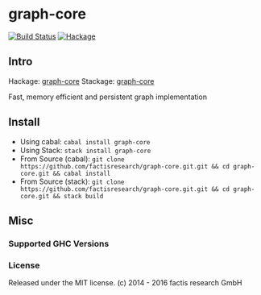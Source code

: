 graph-core
=====

[![Build Status](https://travis-ci.org/factisresearch/graph-core.git.svg)](https://travis-ci.org/factisresearch/graph-core.git)
[![Hackage](https://img.shields.io/hackage/v/graph-core.svg)](http://hackage.haskell.org/package/graph-core)

## Intro

Hackage: [graph-core](http://hackage.haskell.org/package/graph-core)
Stackage: [graph-core](https://www.stackage.org/package/graph-core)

Fast, memory efficient and persistent graph implementation


## Install

* Using cabal: `cabal install graph-core`
* Using Stack: `stack install graph-core`
* From Source (cabal): `git clone https://github.com/factisresearch/graph-core.git.git && cd graph-core.git && cabal install`
* From Source (stack): `git clone https://github.com/factisresearch/graph-core.git.git && cd graph-core.git && stack build`


## Misc

### Supported GHC Versions


### License

Released under the MIT license.
(c) 2014 - 2016 factis research GmbH
